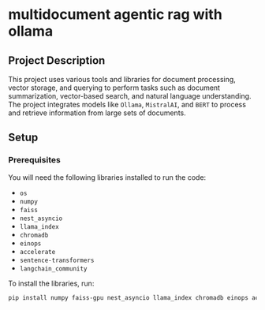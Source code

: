 # multidocument agentic rag with ollama

## Project Description
This project uses various tools and libraries for document processing, vector storage, and querying to perform tasks such as document summarization, vector-based search, and natural language understanding. The project integrates models like `Ollama`, `MistralAI`, and `BERT` to process and retrieve information from large sets of documents.

## Setup
### Prerequisites
You will need the following libraries installed to run the code:
- `os`
- `numpy`
- `faiss`
- `nest_asyncio`
- `llama_index`
- `chromadb`
- `einops`
- `accelerate`
- `sentence-transformers`
- `langchain_community`

To install the libraries, run:
```bash
pip install numpy faiss-gpu nest_asyncio llama_index chromadb einops accelerate sentence-transformers langchain_community

